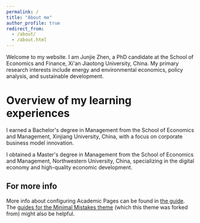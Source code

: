 ```yaml
---
permalink: /
title: "About me"
author_profile: true
redirect_from: 
  - /about/
  - /about.html
---
```


Welcome to my website. I am Junjie Zhen, a PhD candidate at the School of Economics and Finance, Xi'an Jiaotong University, China. My primary research interests include energy and environmental economics, policy analysis, and sustainable development.

Overview of my learning experiences
======
I earned a Bachelor's degree in Management from the School of Economics and Management, Xinjiang University, China, with a focus on corporate business model innovation.

I obtained a Master's degree in Management from the School of Economics and Management, Northwestern University, China, specializing in the digital economy and high-quality economic development.



For more info
------
More info about configuring Academic Pages can be found in [the guide](https://academicpages.github.io/markdown/). The [guides for the Minimal Mistakes theme](https://mmistakes.github.io/minimal-mistakes/docs/configuration/) (which this theme was forked from) might also be helpful.
